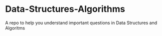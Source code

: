 # Data-Structures-Algorithms
A repo to help you understand important questions in Data Structures and Algoritms
